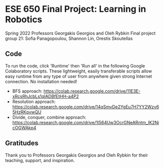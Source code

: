 # ESE 650 Final Project: Learning in Robotics

Spring 2022
Professors Georgakis Georgios and Oleh Rybkin
Final project group 21: Sofia Panagopoulou, Shannon Lin, Orestis Skoutellas

## Code
To run the code, click 'Runtime' then 'Run all' in the following Google Colaboratory scripts. These lightweight, easily transferable scripts allow easy runtime from any type of user from anywhere given strong Internet connection. No installation needed!

- BFS approach: https://colab.research.google.com/drive/11E3E-xRcsRhJcbLs1qlADBfEtHH-a4P2
- Resolution approach: https://colab.research.google.com/drive/14qSmvDe2YgEu7H7YY2Wzv65HzRKpvwQU
- Divide, conquer, combine approach: https://colab.research.google.com/drive/1l564Uw3OcrGNeARntm_IK2NjcOGWAkp4

## Gratitudes
Thank you to Professors Georgakis Georgios and Oleh Rybkin for their teaching, support, and inspiration.
